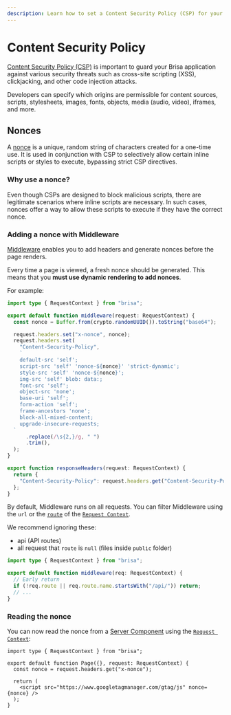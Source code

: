 ```yaml
---
description: Learn how to set a Content Security Policy (CSP) for your Brisa application.
---
```


# Content Security Policy

[Content Security Policy (CSP)](https://developer.mozilla.org/docs/Web/HTTP/CSP) is important to guard your Brisa application against various security threats such as cross-site scripting (XSS), clickjacking, and other code injection attacks.

Developers can specify which origins are permissible for content sources, scripts, stylesheets, images, fonts, objects, media (audio, video), iframes, and more.

## Nonces

A [nonce](https://developer.mozilla.org/en-US/docs/Web/HTML/Global_attributes/nonce) is a unique, random string of characters created for a one-time use. It is used in conjunction with CSP to selectively allow certain inline scripts or styles to execute, bypassing strict CSP directives.

### Why use a nonce?

Even though CSPs are designed to block malicious scripts, there are legitimate scenarios where inline scripts are necessary. In such cases, nonces offer a way to allow these scripts to execute if they have the correct nonce.

### Adding a nonce with Middleware

[Middleware](/building-your-application/routing/middleware) enables you to add headers and generate nonces before the page renders.

Every time a page is viewed, a fresh nonce should be generated. This means that you **must use dynamic rendering to add nonces**.

For example:

```ts filename="src/middleware.ts"
import type { RequestContext } from "brisa";

export default function middleware(request: RequestContext) {
  const nonce = Buffer.from(crypto.randomUUID()).toString("base64");

  request.headers.set("x-nonce", nonce);
  request.headers.set(
    "Content-Security-Policy",
    `
    default-src 'self';
    script-src 'self' 'nonce-${nonce}' 'strict-dynamic';
    style-src 'self' 'nonce-${nonce}';
    img-src 'self' blob: data:;
    font-src 'self';
    object-src 'none';
    base-uri 'self';
    form-action 'self';
    frame-ancestors 'none';
    block-all-mixed-content;
    upgrade-insecure-requests;
  `
      .replace(/\s{2,}/g, " ")
      .trim(),
  );
}

export function responseHeaders(request: RequestContext) {
  return {
    "Content-Security-Policy": request.headers.get("Content-Security-Policy"),
  };
}
```

By default, Middleware runs on all requests. You can filter Middleware using the `url` or the [`route`](/api-reference/components/request-context#route) of the [`Request Context`](/api-reference/components/request-context).

We recommend ignoring these:

- api (API routes)
- all request that `route` is `null` (files inside `public` folder)

```ts filename="middleware.ts"
import type { RequestContext } from "brisa";

export default function middleware(req: RequestContext) {
  // Early return
  if (!req.route || req.route.name.startsWith("/api/")) return;
  // ...
}
```

### Reading the nonce

You can now read the nonce from a [Server Component](/building-your-application/components-details/server-components) using the [`Request Context`](/api-reference/components/request-context):

```tsx filename="src/page.tsx"
import type { RequestContext } from "brisa";

export default function Page({}, request: RequestContext) {
  const nonce = request.headers.get("x-nonce");

  return (
    <script src="https://www.googletagmanager.com/gtag/js" nonce={nonce} />
  );
}
```
